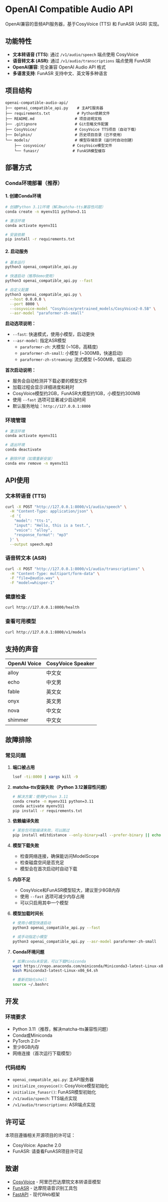 # OpenAI Compatible Audio API

OpenAI兼容的音频API服务器，基于CosyVoice (TTS) 和 FunASR (ASR) 实现。

## 功能特性

- **文本转语音 (TTS)**: 通过 `/v1/audio/speech` 端点使用 CosyVoice
- **语音转文本 (ASR)**: 通过 `/v1/audio/transcriptions` 端点使用 FunASR
- **OpenAI兼容**: 完全兼容 OpenAI Audio API 格式
- **多语言支持**: FunASR 支持中文、英文等多种语言

## 项目结构

```
openai-compatible-audio-api/
├── openai_compatible_api.py    # 主API服务器
├── requirements.txt            # Python依赖文件
├── README.md                  # 项目说明文档
├── .gitignore                 # Git忽略文件配置
├── CosyVoice/                 # CosyVoice TTS项目（自动下载）
├── Dolphin/                   # 历史项目目录（已不使用）
└── models/                    # 模型存储目录（运行时自动创建）
    ├── cosyvoice/            # CosyVoice模型文件
    └── funasr/               # FunASR模型缓存
```

## 部署方式

### Conda环境部署（推荐）

#### 1. 创建Conda环境

```bash
# 创建Python 3.11环境（解决matcha-tts兼容性问题）
conda create -n myenv311 python=3.11

# 激活环境
conda activate myenv311

# 安装依赖
pip install -r requirements.txt
```

#### 2. 启动服务

```bash
# 基本运行
python3 openai_compatible_api.py

# 快速启动（推荐demo使用）
python3 openai_compatible_api.py --fast

# 自定义配置
python3 openai_compatible_api.py \
  --host 0.0.0.0 \
  --port 8000 \
  --cosyvoice-model "CosyVoice/pretrained_models/CosyVoice2-0.5B" \
  --asr-model "paraformer-zh-small"
```

**启动选项说明：**
- `--fast`: 快速模式，使用小模型，启动更快
- `--asr-model`: 指定ASR模型
  - `paraformer-zh`: 大模型 (~1GB，高精度)
  - `paraformer-zh-small`: 小模型 (~300MB，快速启动)
  - `paraformer-zh-streaming`: 流式模型 (~500MB，低延迟)

**首次启动说明：**
- 服务会自动检测并下载必要的模型文件
- 加载过程会显示详细进度和耗时
- CosyVoice模型约2GB，FunASR大模型约1GB，小模型约300MB
- 使用 `--fast` 选项可显著减少启动时间
- 默认服务地址：`http://127.0.0.1:8000`

### 环境管理

```bash
# 激活环境
conda activate myenv311

# 退出环境
conda deactivate

# 删除环境（如需重新安装）
conda env remove -n myenv311
```

## API使用

### 文本转语音 (TTS)

```bash
curl -X POST "http://127.0.0.1:8000/v1/audio/speech" \
  -H "Content-Type: application/json" \
  -d '{
    "model": "tts-1",
    "input": "Hello, this is a test.",
    "voice": "alloy",
    "response_format": "mp3"
  }' \
  --output speech.mp3
```

### 语音转文本 (ASR)

```bash
curl -X POST "http://127.0.0.1:8000/v1/audio/transcriptions" \
  -H "Content-Type: multipart/form-data" \
  -F "file=@audio.wav" \
  -F "model=whisper-1"
```

### 健康检查

```bash
curl http://127.0.0.1:8000/health
```

### 查看可用模型

```bash
curl http://127.0.0.1:8000/v1/models
```

## 支持的声音

| OpenAI Voice | CosyVoice Speaker |
|--------------|-------------------|
| alloy        | 中文女             |
| echo         | 中文男             |
| fable        | 英文女             |
| onyx         | 英文男             |
| nova         | 中文女             |
| shimmer      | 中文女             |

## 故障排除

### 常见问题

1. **端口被占用**
   ```bash
   lsof -ti:8000 | xargs kill -9
   ```

2. **matcha-tts安装失败（Python 3.12兼容性问题）**
   ```bash
   # 解决方案：使用Python 3.11
   conda create -n myenv311 python=3.11
   conda activate myenv311
   pip install -r requirements.txt
   ```

3. **依赖编译失败**
   ```bash
   # 某些包可能编译失败，可以跳过
   pip install editdistance --only-binary=all --prefer-binary || echo "editdistance skipped"
   ```

4. **模型下载失败**
   - 检查网络连接，确保能访问ModelScope
   - 检查磁盘空间是否充足
   - 模型会在首次启动时自动下载

5. **内存不足**
   - CosyVoice和FunASR模型较大，建议至少8GB内存
   - 使用 `--fast` 选项可减少内存占用
   - 可以只启用其中一个模型

6. **模型加载时间长**
   ```bash
   # 使用小模型快速启动
   python3 openai_compatible_api.py --fast

   # 或手动指定小模型
   python3 openai_compatible_api.py --asr-model paraformer-zh-small
   ```

7. **Conda环境问题**
   ```bash
   # 如果conda未安装，可以下载Miniconda
   wget https://repo.anaconda.com/miniconda/Miniconda3-latest-Linux-x86_64.sh
   bash Miniconda3-latest-Linux-x86_64.sh

   # 重新初始化shell
   source ~/.bashrc
   ```

## 开发

### 环境要求

- Python 3.11（推荐，解决matcha-tts兼容性问题）
- Conda或Miniconda
- PyTorch 2.0+
- 至少8GB内存
- 网络连接（首次运行下载模型）

### 代码结构

- `openai_compatible_api.py`: 主API服务器
- `initialize_cosyvoice()`: CosyVoice模型初始化
- `initialize_funasr()`: FunASR模型初始化
- `/v1/audio/speech`: TTS端点实现
- `/v1/audio/transcriptions`: ASR端点实现

## 许可证

本项目遵循相关开源项目的许可证：
- CosyVoice: Apache 2.0
- FunASR: 请查看FunASR项目许可证

## 致谢

- [CosyVoice](https://github.com/FunAudioLLM/CosyVoice) - 阿里巴巴达摩院文本转语音模型
- [FunASR](https://github.com/modelscope/FunASR) - 达摩院语音识别工具包
- [FastAPI](https://fastapi.tiangolo.com/) - 现代Web框架